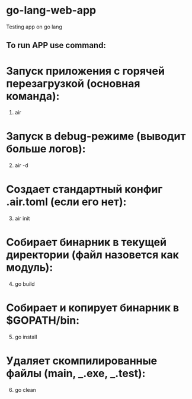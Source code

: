# go-lang-web-app

Testing app on go lang

## To run APP use command:

# Запуск приложения с горячей перезагрузкой (основная команда):

1. air

# Запуск в debug-режиме (выводит больше логов):

2. air -d

# Создает стандартный конфиг .air.toml (если его нет):

3. air init

# Собирает бинарник в текущей директории (файл назовется как модуль):

4. go build

# Собирает и копирует бинарник в $GOPATH/bin:

5. go install

# Удаляет скомпилированные файлы (main, _.exe, _.test):

6. go clean
